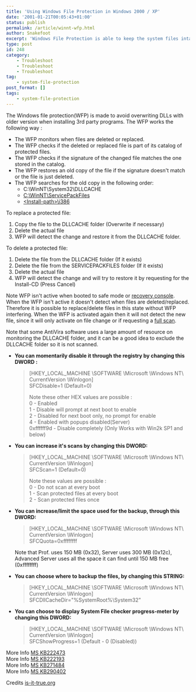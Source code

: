 ```yaml
---
title: 'Using Windows File Protection in Windows 2000 / XP'
date: '2001-01-21T00:05:43+01:00'
status: publish
permalink: /article/winnt-wfp.html
author: Snakefoot
excerpt: 'Windows File Protection is able to keep the system files intact when overwritten.'
type: post
id: 248
category:
    - Troubleshoot
    - Troubleshoot
    - Troubleshoot
tag:
    - system-file-protection
post_format: []
tags:
    - system-file-protection
---
```

The Windows file protection(WFP) is made to avoid overwriting DLLs with older version when installing 3rd party programs. The WFP works the following way :

- The WFP monitors when files are deleted or replaced.
- The WFP checks if the deleted or replaced file is part of its catalog of protected files.
- The WFP checks if the signature of the changed file matches the one stored in the catalog.
- The WFP restores an old copy of the file if the signature doesn't match or the file is just deleted.
- The WFP searches for the old copy in the following order: 
  - C:\\WinNT\\System32\\DLLCACHE
  - [C:\\WinNT\\ServicePackFiles](/article/winnt-source-path-install.html)
  - [&lt;Install-path&gt;\\i386](/article/winnt-source-path-install.html)
 
 To replace a protected file:
1. Copy the file to the DLLCACHE folder (Overwrite if necessary)
2. Delete the actual file
3. WFP will detect the change and restore it from the DLLCACHE folder.
 
 To delete a protected file:
1. Delete the file from the DLLCACHE folder (If it exists)
2. Delete the file from the SERVICEPACKFILES folder (If it exists)
3. Delete the actual file
4. WFP will detect the change and will try to restore it by requesting for the Install-CD (Press Cancel)
 
 Note WFP isn't active when booted to safe mode or [recovery console](/article/winnt-recovery-console.html). When the WFP isn't active it doesn't detect when files are deleted/replaced. Therefore it is possible to replace/delete files in this state without WFP interfering. When the WFP is activated again then it will not detect the new file, since it will only activate on file change or if requesting a [full scan](/article/winnt-sfc.html).  
  
 Note that some AntiVira software uses a large amount of resource on monitoring the DLLCACHE folder, and it can be a good idea to exclude the DLLCACHE folder so it is not scanned.  
- **You can momentarily disable it through the registry by changing this DWORD :**
  > \[HKEY\_LOCAL\_MACHINE \\SOFTWARE \\Microsoft \\Windows NT\\ CurrentVersion \\Winlogon\]  
  >  SFCDisable=1 (Default=0)
  >
  > Note these other HEX values are possible :  
  > 0 - Enabled  
  > 1 - Disable will prompt at next boot to enable  
  > 2 - Disabled for next boot only, no prompt for enable  
  > 4 - Enabled with popups disabled(Server)  
  > 0xffffff9d - Disable completely (Only Works with Win2k SP1 and below)
- **You can increase it's scans by changing this DWORD:**
  > \[HKEY\_LOCAL\_MACHINE \\SOFTWARE \\Microsoft \\Windows NT\\ CurrentVersion \\Winlogon\]  
  >  SFCScan=1 (Default=0)
  >
  > Note these values are possible :  
  > 0 - Do not scan at every boot  
  > 1 - Scan protected files at every boot  
  > 2 - Scan protected files once
- **You can increase/limit the space used for the backup, through this DWORD:**
  > \[HKEY\_LOCAL\_MACHINE \\SOFTWARE \\Microsoft \\Windows NT\\ CurrentVersion \\Winlogon\]  
  >  SFCQuota=0xffffffff
  
   Note that Prof. uses 150 MB (0x32), Server uses 300 MB (0x12c), Advanced Server uses all the space it can find until 150 MB free (0xffffffff)
- **You can choose where to backup the files, by changing this STRING:**
  > \[HKEY\_LOCAL\_MACHINE \\SOFTWARE \\Microsoft \\Windows NT\\ CurrentVersion \\Winlogon\]  
  >  SFCDllCacheDir="%SystemRoot%\\System32"
- **You can choose to display System File checker progress-meter by changing this DWORD:**
  > \[HKEY\_LOCAL\_MACHINE \\SOFTWARE \\Microsoft \\Windows NT\\ CurrentVersion \\Winlogon\]  
  >  SFCShowProgress=1 (Default - 0 (Disabled))
 
 More Info [MS KB222473](http://support.microsoft.com/kb/222473 "Registry Settings for Windows File Protection (MS KB222473) [Q222473]")  
 More Info [MS KB222193](http://support.microsoft.com/kb/222193 "Description of the Windows 2000 Windows File Protection Feature (MS KB222193) [Q222193]")  
 More Info [MS KB271484](http://support.microsoft.com/kb/271484 "Files and Folders Are Added to Your System After Service Pack Is Installed [Q271484]")  
 More Info [MS KB290402](http://support.microsoft.com/kb/290402 "HOW TO: Remove the Service Pack Restore Files and Folders in Windows (MS KB290402) [Q290402]")  
  
 Credits [is-it-true.org](http://www.is-it-true.org/)